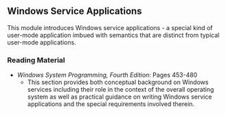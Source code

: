 ## Windows Service Applications

This module introduces Windows service applications - a special kind of user-mode application imbued with semantics that are distinct from typical user-mode applications.

### Reading Material

- _Windows System Programming, Fourth Edition_: Pages 453-480
    - This section provides both conceptual background on Windows services including their role in the context of the overall operating system as well as practical guidance on writing Windows service applications and the special requirements involved therein.